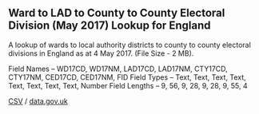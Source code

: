 ## Ward to LAD to County to County Electoral Division (May 2017) Lookup for England

A lookup of wards to local authority districts to county to county electoral divisions in England as at 4 May 2017. (File Size - 2 MB).

Field Names – WD17CD, WD17NM, LAD17CD, LAD17NM, CTY17CD, CTY17NM, CED17CD, CED17NM, FID
Field Types – Text, Text, Text, Text, Text, Text, Text, Text, Number
Field Lengths – 9, 56, 9, 28, 9, 28, 9, 55, 4

[CSV](../csv/061.csv) / [data.gov.uk](https://data.gov.uk/dataset/2251797b-a7fb-428a-974c-150adb84c599/ward-to-lad-to-county-to-county-electoral-division-may-2017-lookup-for-england)

